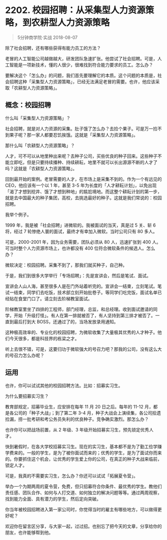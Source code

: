 # 2202. 校园招聘：从采集型人力资源策略，到农耕型人力资源策略
> 5分钟商学院·实战
2018-08-07

除了社会招聘，还有哪些获得有能力员工的方法？

老冒的人工智能公司越做越大，研发团队急速扩张。他尝试了社会招聘。可是，人工智能是一项新技术，懂的人很少，很难找到符合能力要求的员工。怎么办？

要解决这个「怎么办」的问题，我们首先要理解它的本质。这个问题的本质是，社会招聘这种「采集型人力资源策略」，已经无法满足老冒的需要。也许，他应该采取「农耕型人力资源策略」。

## 概念：校园招聘
什么叫「采集型人力资源策略」？

社会招聘，就是对人力资源的采集。肚子饿了怎么办？去捡个果子。可是万一捡不到果子呢？那一家人都要忍饥挨饿。这就是「采集型人力资源策略」。

那什么叫「农耕型人力资源策略」？

人才，可不可以从地里种出来呢？去种子公司，买些优良的种子回来。这些种子不能立即吃，但是只要持续播种、持续耕耘，地里不就可以长出源源不断的人才了吗？这就是「农耕型人力资源策略」。

回到最开始的案例。老冒需要的人才，在市场上是采集不到的。作为一个有远见的 CEO，他应该有一个以 1 年，甚至 3-5 年为长度的「人才耕耘计划」，以免出现「渴了才想到挖井、饿了才想到种地」的尴尬境地。而这整个耕耘计划的第一步，就是去中国最大的种子集团，高校，去挑选最好的种子。这就是我们常说的：校园招聘。

我举个例子。

1999 年，我是被「社会招聘」进微软的。我被面试的当天，真是过 5 关、斩 6 将，经过 7 轮惨绝人寰的面试，最终才有幸加入微软。当时公司只有 80 多人。

可是，2000-2001 年，因为业务需要，团队必须从 80 人，迅速扩张到 400 人。可当时整个人力资源市场上，也许都没有 400 位符合微软条件的候选人。怎么办？

微软决定：校园招聘。采集不到了，那我们就买种子，自己种。

于是，我们到很多大学举行「专场招聘」：先是宣讲会，然后是笔试、面试。

宣讲会人山人海，甚至很多人是在门外站着听完的。宣讲会一结束，立刻笔试。笔试一结束，同学们去吃饭，技术部立刻开始批卷子。等同学们吃完饭，面试名单已经贴在食堂门口了。请立刻去阶梯教室面试。

阶梯教室里坐了四排的工程师，部门经理，总监，和总经理。收到面试邀请的同学，开始「升级打怪」。有人在第一排就被否了，有人坚持到第三排才被否了。一直到最后打到大 BOSS，还通过了的，当场发放录用通知。

这种极高效率的、专业化的校园招聘，为微软收集了大量极其优秀的人才种子。他们今天很多，都是科技界的栋梁之才。

听上去很不错，可是，这要归功于微软强大的号召力吧？那我的公司，没有这么大的号召力怎么办呢？

## 运用
也许，你可以试试其他的校园招聘方法。比如：招募实习生。

为什么要招募实习生？

教育部规定，招募毕业生，应安排在每年 11 月 20 日之后。每年的 11-12 月，都是各公司的「种子大战」；到了第二年 3-4 月，种子大战会上演续集，各公司拾遗捡漏，捞一批考研和考公务员失利的优良种子。竞争确实激烈。那怎么办？

也许你可以把战场前置，从 2 年级、3 年级开始招募实习生，预先锁定优秀人才。

快到暑假时，在各大学校招募实习生。现在的实习生，基本都不是为了勤工俭学赚学费来的。一般的学生，是为了被你面试而来的；优秀的学生，是为了面试你而来的。你要抓住这个机会，让优秀的学生爱上你的公司，在真正的种子大战来临前，锁定人才。

可是，我真的不需要实习生，怎么办？你还可以试试「拓展夏令营」。

举办一个为期两周的夏令营，免费，但只招募符合你条件、最优秀的学生。教他们责任感、团队合作、如何与人打交道、如何独立的解决问题等等。通过两周观察，找到能力全面、具有潜力的学生，然后定向突破。

你当年被校园招聘进入第一家公司时，你觉得当时的雇主有哪些地方，可以做得更好呢？

欢迎你在留言区分享，与大家一起，过过招。也别忘了把今天的文章，分享给你的朋友，也许能够帮到他。
